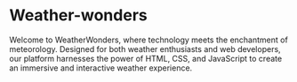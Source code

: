 # Weather-wonders
Welcome to WeatherWonders, where technology meets the enchantment of meteorology. Designed for both weather enthusiasts and web developers, our platform harnesses the power of HTML, CSS, and JavaScript to create an immersive and interactive weather experience.
